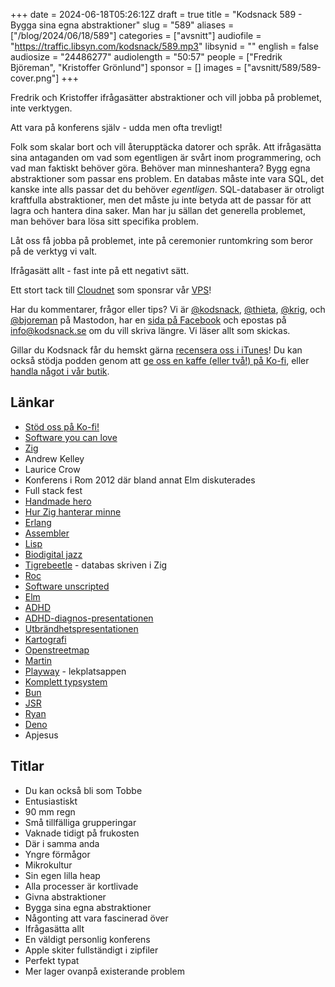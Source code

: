 +++
date = 2024-06-18T05:26:12Z
draft = true
title = "Kodsnack 589 - Bygga sina egna abstraktioner"
slug = "589"
aliases = ["/blog/2024/06/18/589"]
categories = ["avsnitt"]
audiofile = "https://traffic.libsyn.com/kodsnack/589.mp3"
libsynid = ""
english = false
audiosize = "24486277"
audiolength = "50:57"
people = ["Fredrik Björeman", "Kristoffer Grönlund"]
sponsor = []
images = ["avsnitt/589/589-cover.png"]
+++

Fredrik och Kristoffer ifrågasätter abstraktioner och vill jobba på problemet, inte verktygen.

Att vara på konferens själv - udda men ofta trevligt!

Folk som skalar bort och vill återupptäcka datorer och språk. Att ifrågasätta sina antaganden om vad som egentligen är svårt inom programmering, och vad man faktiskt behöver göra. Behöver man minneshantera? Bygg egna abstraktioner som passar ens problem. En databas måste inte vara SQL, det kanske inte alls passar det du behöver *egentligen*. SQL-databaser är otroligt kraftfulla abstraktioner, men det måste ju inte betyda att de passar för att lagra och hantera dina saker. Man har ju sällan det generella problemet, man behöver bara lösa sitt specifika problem.

Låt oss få jobba på problemet, inte på ceremonier runtomkring som beror på de verktyg vi valt.

Ifrågasätt allt - fast inte på ett negativt sätt.

Ett stort tack till [Cloudnet](https://www.cloudnet.se) som sponsrar vår [VPS](https://en.wikipedia.org/wiki/Virtual_private_server)!

Har du kommentarer, frågor eller tips? Vi är [@kodsnack](https://social.podsnack.se/@kodsnack), [@thieta](https://6510.nu/@thieta), [@krig](https://6510.nu/@krig), och [@bjoreman](https://toot.cafe/@bjoreman) på Mastodon, har en [sida på Facebook](https://www.facebook.com/) och epostas på [info@kodsnack.se](mailto:info@kodsnack.se) om du vill skriva längre. Vi läser allt som skickas.

Gillar du Kodsnack får du hemskt gärna [recensera oss i iTunes](https://itunes.apple.com/se/podcast/kodsnack/id561631498?l=en)! Du kan också stödja podden genom att <a href="https://ko-fi.com/kodsnack" rel="payment">ge oss en kaffe (eller två!) på Ko-fi</a>, eller [handla något i vår butik](https://shop.spreadshirt.se/kodsnack/).

## Länkar
* [Stöd oss på Ko-fi!](https://ko-fi.com/kodsnack)
* [Software you can love](https://sycl.it/)
* [Zig](https://ziglang.org/)
* Andrew Kelley
* Laurice Crow
* Konferens i Rom 2012 där bland annat Elm diskuterades
* Full stack fest
* [Handmade hero](https://handmadehero.org/)
* [Hur Zig hanterar minne](https://www.openmymind.net/learning_zig/heap_memory/)
* [Erlang](https://en.wikipedia.org/wiki/Erlang_%28programming_language%29)
* [Assembler](https://en.wikipedia.org/wiki/Assembly_language)
* [Lisp](https://en.wikipedia.org/wiki/Lisp_%28programming_language%29)
* [Biodigital jazz](https://sycl.it/agenda/day3/biodigital-jazz/)
* [Tigrebeetle](https://github.com/tigerbeetle/tigerbeetle) - databas skriven i Zig
* [Roc](https://www.roc-lang.org/)
* [Software unscripted](https://pod.link/1602572955)
* [Elm](https://en.wikipedia.org/wiki/Elm_%28programming_language%29)
* [ADHD](https://en.wikipedia.org/wiki/Attention_deficit_hyperactivity_disorder)
* [ADHD-diagnos-presentationen](https://sycl.it/agenda/day3/accessibility-tools-for-the-adhd-brain/)
* [Utbrändhetspresentationen](https://sycl.it/agenda/day3/maintaining-your-love-for-passion-projects/)
* [Kartografi](https://sv.wikipedia.org/wiki/Kartografi)
* [Openstreetmap](https://en.wikipedia.org/wiki/OpenStreetMap)
* [Martin](https://www.martingunnarsson.com/)
* [Playway](https://www.playway.app/) - lekplatsappen
* [Komplett typsystem](http://logan.tw/posts/2014/11/12/soundness-and-completeness-of-the-type-system/)
* [Bun](https://en.wikipedia.org/wiki/Bun_%28software%29)
* [JSR](https://jsr.io/#why-jsr)
* [Ryan](https://en.wikipedia.org/wiki/Ryan_Dahl)
* [Deno](https://en.wikipedia.org/wiki/Deno_%28software%29)
* Apjesus

## Titlar
* Du kan också bli som Tobbe
* Entusiastiskt
* 90 mm regn
* Små tillfälliga grupperingar
* Vaknade tidigt på frukosten
* Där i samma anda
* Yngre förmågor
* Mikrokultur
* Sin egen lilla heap
* Alla processer är kortlivade
* Givna abstraktioner
* Bygga sina egna abstraktioner
* Någonting att vara fascinerad över
* Ifrågasätta allt
* En väldigt personlig konferens
* Apple skiter fullständigt i zipfiler
* Perfekt typat
* Mer lager ovanpå existerande problem